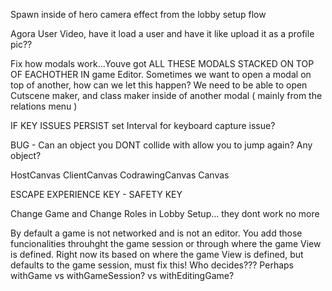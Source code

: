 Spawn inside of hero camera effect from the lobby setup flow

Agora User Video, have it load a user and have it like upload it as a profile pic??

Fix how modals work...Youve got ALL THESE MODALS STACKED ON TOP OF EACHOTHER IN game Editor. Sometimes we want to open a modal on top of another, how can we let this happen? We need to be able to open Cutscene maker, and class maker inside of another modal ( mainly from the relations menu )

IF KEY ISSUES PERSIST
set Interval for keyboard capture issue?

BUG - Can an object you DONT collide with allow you to jump again? Any object?

HostCanvas
ClientCanvas
  CodrawingCanvas
  Canvas

ESCAPE EXPERIENCE KEY - SAFETY KEY

Change Game and Change Roles in Lobby Setup... they dont work no more

By default a game is not networked and is not an editor. You add those funcionalities throuhght the game session or through where the game View is defined. Right now its based on where the game View is defined, but defaults to the game session, must fix this! Who decides??? Perhaps withGame vs withGameSession? vs withEditingGame? 
